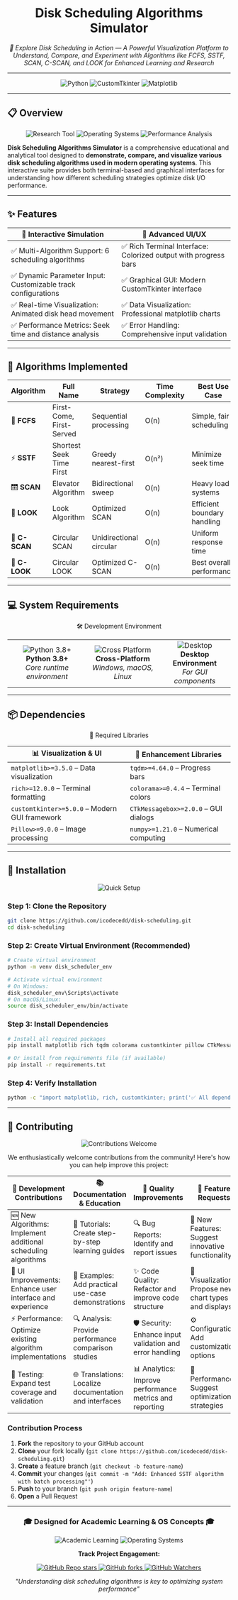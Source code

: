 <h1 align="center">Disk Scheduling Algorithms Simulator</h1>
<p align="center"><em>🚀 Explore Disk Scheduling in Action — A Powerful Visualization Platform to Understand, Compare, and Experiment with Algorithms like FCFS, SSTF, SCAN, C-SCAN, and LOOK for Enhanced Learning and Research</em></p>

---

<p align="center">
  <img src="https://img.shields.io/badge/Language-Python-3776AB?style=for-the-badge&logo=python&logoColor=white" alt="Python">
  <img src="https://img.shields.io/badge/GUI-CustomTkinter-FF6B35?style=for-the-badge&logo=tkinter&logoColor=white" alt="CustomTkinter">
  <img src="https://img.shields.io/badge/Visualization-Matplotlib-11557C?style=for-the-badge&logo=plotly&logoColor=white" alt="Matplotlib">
</p>

---

## 📋 Overview

<div align="center">
  <img src="https://img.shields.io/badge/Educational-Research Tool-FF9800?style=for-the-badge&logo=microscope&logoColor=white" alt="Research Tool">
  <img src="https://img.shields.io/badge/Operating-Systems-2196F3?style=for-the-badge&logo=linux&logoColor=white" alt="Operating Systems">
  <img src="https://img.shields.io/badge/Performance-Analysis-9C27B0?style=for-the-badge&logo=analytics&logoColor=white" alt="Performance Analysis">
</div>

**Disk Scheduling Algorithms Simulator** is a comprehensive educational and analytical tool designed to **demonstrate, 
compare, and visualize various disk scheduling algorithms used in modern operating systems**. 
This interactive suite provides both terminal-based and graphical interfaces for understanding how different 
scheduling strategies optimize disk I/O performance.

---

## ✨ Features

<div align="center">

| 🔧 Interactive Simulation                                    | 🎨 Advanced UI/UX                                              |
| ------------------------------------------------------------ | -------------------------------------------------------------- |
| ✅ Multi-Algorithm Support: 6 scheduling algorithms           | ✅ Rich Terminal Interface: Colorized output with progress bars |
| ✅ Dynamic Parameter Input: Customizable track configurations | ✅ Graphical GUI: Modern CustomTkinter interface                |
| ✅ Real-time Visualization: Animated disk head movement       | ✅ Data Visualization: Professional matplotlib charts           |
| ✅ Performance Metrics: Seek time and distance analysis       | ✅ Error Handling: Comprehensive input validation               |

</div>

---

## 🧮 Algorithms Implemented

<div align="center">
  
| Algorithm     | Full Name                | Strategy                | Time Complexity | Best Use Case               |
| ------------- | ------------------------ | ----------------------- | --------------- | --------------------------- |
| 🎯 **FCFS**   | First-Come, First-Served | Sequential processing   | O(n)            | Simple, fair scheduling     |
| ⚡ **SSTF**    | Shortest Seek Time First | Greedy nearest-first    | O(n²)           | Minimize seek time          |
| 🛗 **SCAN**   | Elevator Algorithm       | Bidirectional sweep     | O(n)            | Heavy load systems          |
| 👀 **LOOK**   | Look Algorithm           | Optimized SCAN          | O(n)            | Efficient boundary handling |
| 🔄 **C-SCAN** | Circular SCAN            | Unidirectional circular | O(n)            | Uniform response time       |
| 🎯 **C-LOOK** | Circular LOOK            | Optimized C-SCAN        | O(n)            | Best overall performance    |

</div>

---

## 💻 System Requirements

<div align="center">

🛠️ Development Environment

<table align="center">
<tr>
<td align="center">
  <img src="https://img.shields.io/badge/Python-3.8+-3776AB?style=for-the-badge&logo=python" alt="Python 3.8+"><br>
  <strong>Python 3.8+</strong><br>
  <em>Core runtime environment</em>
</td>
<td align="center">
  <img src="https://img.shields.io/badge/OS-Cross Platform-success?style=for-the-badge&logo=windows" alt="Cross Platform"><br>
  <strong>Cross-Platform</strong><br>
  <em>Windows, macOS, Linux</em>
</td>
<td align="center">
  <img src="https://img.shields.io/badge/GUI-Desktop Environment-orange?style=for-the-badge&logo=desktop" alt="Desktop"><br>
  <strong>Desktop Environment</strong><br>
  <em>For GUI components</em>
</td>
</tr>
</table>

</div>

---

## 📦 Dependencies

<div align="center">

🔧 Required Libraries

| 📊 Visualization & UI                         | 🎨 Enhancement Libraries              |
| --------------------------------------------- | ------------------------------------- |
| `matplotlib>=3.5.0` – Data visualization      | `tqdm>=4.64.0` – Progress bars        |
| `rich>=12.0.0` – Terminal formatting          | `colorama>=0.4.4` – Terminal colors   |
| `customtkinter>=5.0.0` – Modern GUI framework | `CTkMessagebox>=2.0.0` – GUI dialogs  |
| `Pillow>=9.0.0` – Image processing            | `numpy>=1.21.0` – Numerical computing |

</div>

--- 

## 🚀 Installation

<div align="center">
  <img src="https://img.shields.io/badge/Setup-Quick & Easy-brightgreen?style=for-the-badge&logo=rocket" alt="Quick Setup">
</div>

### Step 1: Clone the Repository
  ```bash
  git clone https://github.com/icodecedd/disk-scheduling.git
  cd disk-scheduling
  ```
### Step 2: Create Virtual Environment (Recommended)
  ```bash
  # Create virtual environment
  python -m venv disk_scheduler_env
  
  # Activate virtual environment
  # On Windows:
  disk_scheduler_env\Scripts\activate
  # On macOS/Linux:
  source disk_scheduler_env/bin/activate
  ```

### Step 3: Install Dependencies
  ```bash
  # Install all required packages
  pip install matplotlib rich tqdm colorama customtkinter pillow CTkMessagebox numpy
  
  # Or install from requirements file (if available)
  pip install -r requirements.txt
  ```

### Step 4: Verify Installation
  ```bash
  python -c "import matplotlib, rich, customtkinter; print('✅ All dependencies installed successfully!')"
  ```
---

## 🤝 Contributing

<div align="center">
  <img src="https://img.shields.io/badge/Contributions-Welcome-brightgreen?style=for-the-badge&logo=git" alt="Contributions Welcome">
</div>

<div align="center">

We enthusiastically welcome contributions from the community! Here's how you can help improve this project:

| 🔧 Development Contributions                                  | 📚 Documentation & Education                           | 🐛 Quality Improvements                                   | 🎯 Feature Requests                                    |
| ------------------------------------------------------------- | ------------------------------------------------------ | --------------------------------------------------------- | ------------------------------------------------------ |
| 🆕 New Algorithms: Implement additional scheduling algorithms | 📖 Tutorials: Create step-by-step learning guides      | 🔍 Bug Reports: Identify and report issues                | 🔮 New Features: Suggest innovative functionality      |
| 🎨 UI Improvements: Enhance user interface and experience     | 🎥 Examples: Add practical use-case demonstrations     | ✨ Code Quality: Refactor and improve code structure       | 🎨 Visualization: Propose new chart types and displays |
| ⚡ Performance: Optimize existing algorithm implementations    | 🔍 Analysis: Provide performance comparison studies    | 🛡️ Security: Enhance input validation and error handling | ⚙️ Configuration: Add customization options            |
| 🧪 Testing: Expand test coverage and validation               | 🌐 Translations: Localize documentation and interfaces | 📊 Analytics: Improve performance metrics and reporting   | 🚀 Performance: Suggest optimization strategies        |

</div>

### Contribution Process

1. **Fork** the repository to your GitHub account
2. **Clone** your fork locally (`git clone https://github.com/icodecedd/disk-scheduling.git`)
3. **Create** a feature branch (`git checkout -b feature-name`)  
4. **Commit** your changes (`git commit -m "Add: Enhanced SSTF algorithm with batch processing"'`)  
5. **Push** to your branch (`git push origin feature-name`)  
6. **Open** a Pull Request  

---

<div align="center">
  <h3>🎓 Designed for Academic Learning & OS Concepts 🎓</h3>

  <p>
    <img src="https://img.shields.io/badge/Focus-Academic%20Learning-blue?style=for-the-badge" alt="Academic Learning">
    <img src="https://img.shields.io/badge/Focus-Operating%20Systems-yellow?style=for-the-badge" alt="Operating Systems">
  </p>

  <p>
    <strong>Track Project Engagement:</strong>
  </p>

  <p>
    <a href="https://github.com/icodecedd/disk-scheduling/stargazers">
      <img alt="GitHub Repo stars" src="https://img.shields.io/github/stars/icodecedd/disk-scheduling?style=social">
    </a>
    <a href="https://github.com/icodecedd/disk-scheduling/network/members">
      <img alt="GitHub forks" src="https://img.shields.io/github/forks/icodecedd/disk-scheduling?style=social">
    </a>
    <a href="https://github.com/icodecedd/disk-scheduling/watchers">
      <img src="https://img.shields.io/github/watchers/icodecedd/disk-scheduling?style=social&logo=eye&color=green" alt="GitHub Watchers">
    </a>
  </p>
  
  <p>
    <em>"Understanding disk scheduling algorithms is key to optimizing system performance"</em>
  </p>
</div>
